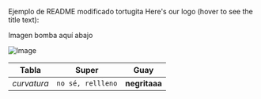 Ejemplo de README modificado
tortugita
Here's our logo (hover to see the title text):

Imagen bomba aquí abajo 




![Image](https://github.com/user-attachments/assets/3e12cfb4-c3b2-48d2-bde1-db32ba2ddd35)


Tabla | Super | Guay
--- | --- | ---
*curvatura* | `no sé, rellleno` | **negritaaa**
